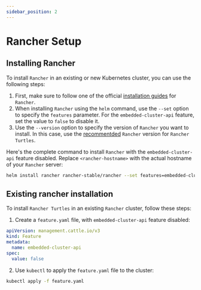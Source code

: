 ```yaml
---
sidebar_position: 2
---
```


# Rancher Setup

## Installing Rancher

To install `Rancher` in an existing or new Kubernetes cluster, you can use the following steps:

1. First, make sure to follow one of the official [installation guides](https://ranchermanager.docs.rancher.com/pages-for-subheaders/installation-and-upgrade) for `Rancher`.
2. When installing `Rancher` using the `helm` command, use the `--set` option to specify the `features` parameter. For the `embedded-cluster-api` feature, set the value to `false` to disable it.
3. Use the `--version` option to specify the version of `Rancher` you want to install. In this case, use the [recommentded](../getting-started/intro.md#prerequisites) `Rancher` version for `Rancher Turtles`.

Here's the complete command to install `Rancher` with the `embedded-cluster-api` feature disabled. Replace `<rancher-hostname>` with the actual hostname of your `Rancher` server:

```bash
helm install rancher rancher-stable/rancher --set features=embedded-cluster-api=false --set hostname=<rancher-hostname> --set version=<rancher-version> --set namespace=cattle-system --create-namespace --wait
```

## Existing rancher installation

To install `Rancher Turtles` in an existing `Rancher` cluster, follow these steps:

1. Create a `feature.yaml` file, with `embedded-cluster-api` feature disabled:
```yaml title="feature.yaml"
apiVersion: management.cattle.io/v3
kind: Feature
metadata:
  name: embedded-cluster-api
spec:
  value: false
```
2. Use `kubectl` to apply the `feature.yaml` file to the cluster:
```bash
kubectl apply -f feature.yaml
```